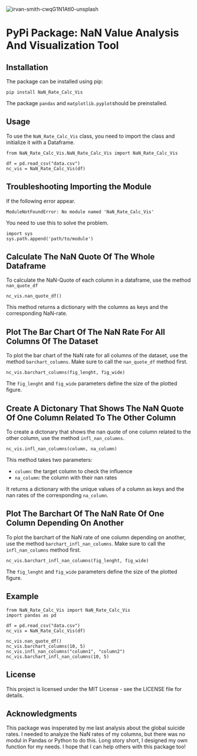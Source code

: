 ![irvan-smith-cwqG1N1AtI0-unsplash](https://user-images.githubusercontent.com/119667336/213816542-efbb9f68-4fa3-4126-ab01-7afcec1faeba.jpg)


# PyPi Package: NaN Value Analysis And Visualization Tool

## Installation

The package can be installed using pip:
```
pip install NaN_Rate_Calc_Vis
```
The package `pandas` and `matplotlib.pyplot`should be preinstalled.
## Usage

To use the `NaN_Rate_Calc_Vis` class, you need to import the class and initialize it with a Dataframe.
```
from NaN_Rate_Calc_Vis.NaN_Rate_Calc_Vis import NaN_Rate_Calc_Vis

df = pd.read_csv("data.csv")
nc_vis = NaN_Rate_Calc_Vis(df)
```

## Troubleshooting Importing the Module
If the following error appear.
```
ModuleNotFoundError: No module named 'NaN_Rate_Calc_Vis'
```

You need to use this to solve the problem.
```
import sys
sys.path.append('path/to/module')

```

## Calculate The NaN Quote Of The Whole Dataframe

To calculate the NaN-Quote of each column in a  dataframe, use the method `nan_quote_df`
```
nc_vis.nan_quote_df()
```
This method returns a dictionary with the columns as keys and the corresponding NaN-rate.

## Plot The Bar Chart Of The NaN Rate For All Columns Of The Dataset

To plot the bar chart of the NaN rate for all columns of the dataset, use the method `barchart_columns`. Make sure to call the `nan_quote_df` method first.

```
nc_vis.barchart_columns(fig_lenght, fig_wide)
```

The `fig_lenght` and `fig_wide` parameters define the size of the plotted figure.

## Create A Dictonary That Shows The NaN Quote Of One Column Related To The Other Column

To create a dictonary that shows the nan quote of one column related to the other column, use the method `infl_nan_columns`.

```
nc_vis.infl_nan_columns(column, na_column)
```

This method takes two parameters:

- `column`: the target column to check the influence
- `na_column`: the column with their nan rates

It returns a dictionary with the unique values of a column as keys and the nan rates of the corresponding `na_column`.

## Plot The Barchart Of The NaN Rate Of One Column Depending On Another

To plot the barchart of the NaN rate of one column depending on another, use the method `barchart_infl_nan_columns`. Make sure to call the `infl_nan_columns` method first.

```
nc_vis.barchart_infl_nan_columns(fig_lenght, fig_wide)
```

The `fig_lenght` and `fig_wide` parameters define the size of the plotted figure.

## Example

```
from NaN_Rate_Calc_Vis import NaN_Rate_Calc_Vis
import pandas as pd

df = pd.read_csv("data.csv")
nc_vis = NaN_Rate_Calc_Vis(df)

nc_vis.nan_quote_df()
nc_vis.barchart_columns(10, 5)
nc_vis.infl_nan_columns("column1", "column2")
nc_vis.barchart_infl_nan_columns(10, 5)
```

## License

This project is licensed under the MIT License - see the LICENSE file for details.

## Acknowledgments
This package was insperated by me last analysis about the global suicide rates. I needed to analyze the NaN rates of my columns, but there was no modul in Pandas or Python to do this. Long story short, I designed  my own function for my needs. I hope that I can help others with this package too!
